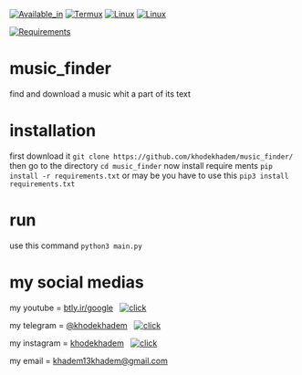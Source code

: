 
[![Available_in](https://img.shields.io/badge/-Available%20in-555)]()
[![Termux](https://img.shields.io/badge/-TERMUX-blue)](https://play.google.com/store/apps/details?id=com.termux&hl=en_US&gl=US)
[![Linux](https://img.shields.io/badge/-LINUX-blue)](https://ubuntu.com/)
[![Linux](https://img.shields.io/badge/-WINDOWS-blue)](https://www.microsoft.com/en-us/windows)



[![Requirements](https://img.shields.io/badge/Requirements-python3%20%2F%20git-blue)]()






# music_finder
find and download a music whit a part of its text
# installation
first download it
```git clone https://github.com/khodekhadem/music_finder/```
then go to the directory
```cd music_finder```
now install require ments
```pip install -r requirements.txt```
or may be you have to use this
```pip3 install requirements.txt```
# run
use this command
```python3 main.py```


# my social medias


my youtube = [btly.ir/google](b2n.ir/khodekhadem)  &nbsp;  [![click](b2n.ir/khodekhadem)](b2n.ir/khodekhadem)

my telegram = [@khodekhadem](https://t.me/khodekhadem)  &nbsp;  [![click](https://t.me/khodekhadem)](https://t.me/khodekhadem)

my instagram = [khodekhadem](www.instagram.com/khodekhadem)  &nbsp;  [![click](www.instagram.com/khodekhadem)](www.instagram.com/khodekhadem)

my email = khadem13khadem@gmail.com

